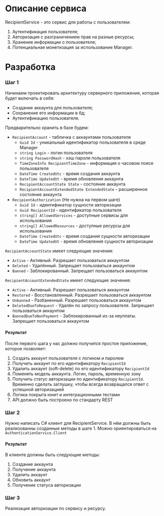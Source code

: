 # Описание сервиса

RecipientService - это сервис для работы с пользователем:

1. Аутентификация пользователя;
2. Авторизация с разграничением прав на разные ресурсы;
3. Хранение информации о пользователе;
4. Потенциальная монетизация за использование Manager.

# Разработка

### Шаг 1

Начинаем проектировать архитектуру серверного приложения, которая будет
включать в себя:

* Создание аккаунта для пользователя;
* Сохранение его информации в бд;
* Аутентификацию пользователя.

Предварительно хранить в базе будем:

* `RecipientAccount` - табличка с аккаунтами пользователя
    * `Guid Id` - уникальный идентификатор пользователя в среде Manager
    * `string Login` - логин пользователя
    * `string PasswordHash` - хэш пароля пользователя
    * `TimeZoneInfo RecipientTimeZone` - информация о часовом поясе пользователя
    * `DateTime CreatedUtc` - время создания аккаунта
    * `DateTime UpdatedUt` - время обновления аккаунта
    * `RecipientAccountState State` - состояние аккаунта
    * `RecipientAccountExtendedState ExtendedState` - расширенное состояние аккаунта
* `RecipientAuthorization` (Не нужна на первом шаге)
    * `Guid Id` - идентификатор сущности авторизации
    * `Guid RecipientId` - идентификатор пользователя
    * `string[] AllowedServices` - доступные сервисы для использования
    * `string[] AllowedResources` - доступные ресурсы для использования
    * `DateTime CreatedUtc` - время создания сущности авторизации
    * `DateTime UpdatedUt` - время обновления сущности авторизации

`RecipientAccountState` имеет следующие значения:

* `Active` - Активный. Разрешает пользоваться аккаунтом
* `Deleted` - Удалённый. Запрещает пользоваться аккаунтом
* `Banned` - Заблокированный. Запрещает пользоваться аккаунтом

`RecipientAccountExtendedState` имеет следующие значения:

* `Active` - Активный. Разрешает пользоваться аккаунтом
* `Restored` - Восстановленный. Разрешает пользоваться аккаунтом
* `Unbanned` - Разбаненный. Разрешает пользоваться аккаунтом
* `DeletedDueToRequest` - Удалён по запросу пользователя. Запрещает пользоваться аккаунтом
* `BannedDueToNonPayment` - Заблокированный из-за неуплаты. Запрещает пользоваться аккаунтом

#### Результат

После первого шага у нас должно получится простое приложение, которое позволяет:

1. Создать аккаунт пользователя с логином и паролем
2. Получить аккаунт по его идентификатору `RecipientId`
3. Удалить аккаунт (soft-delete) по его идентификатору `RecipientId`
4. Поменять модель аккаунта. Логин, пароль, временную зону
5. Получить статус авторизации по идентификатору `RecipientId`.
   Временно сделать заглушку, чтобы всегда возвращался ответ с успешной авторизацией
6. Логика покрыта юнит и интеграционными тестами
7. API должно быть построено по стандарту REST

### Шаг 2

Нужно написать C# клиент для RecipientService. В нём должны быть реализованны созданные методы в шаге 1.
Можно ориентироваться на `AuthenticationService.Client`

#### Результат

В клиенте должны быть следующие методы:

1. Создание аккаунта
2. Получение аккаунта
3. Удалить аккаунт
4. Обновить аккаунт
5. Получение статуса авторизации

### Шаг 3

Реализация авторизации по сервису и ресурсу.